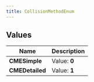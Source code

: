 ```yaml
---
title: CollisionMethodEnum
---
```


## Values

| Name | Description |
| ---- | ----------- |
| **CMESimple** | Value: **0** |
| **CMEDetailed** | Value: **1** |

